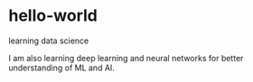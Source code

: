# hello-world
learning data science

I am also learning deep learning and neural networks for better understanding of ML and AI.
